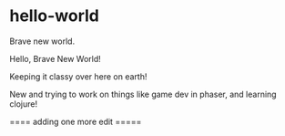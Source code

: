 # hello-world
Brave new world.

Hello, Brave New World!

Keeping it classy over here on earth!

New and trying to work on things like game dev in phaser, and learning clojure!

==== adding one more edit =====
